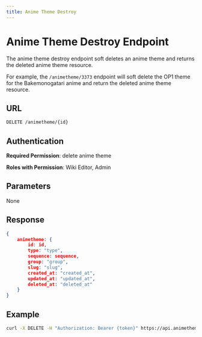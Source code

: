 ```yaml
---
title: Anime Theme Destroy
---
```


# Anime Theme Destroy Endpoint 

The anime theme destroy endpoint soft deletes an anime theme and returns the deleted anime theme resource.

For example, the `/animetheme/3373` endpoint will soft delete the OP1 theme for the Bakemonogatari anime and return the deleted anime theme resource.

## URL

```sh
DELETE /animetheme/{id}
```

## Authentication

**Required Permission**: delete anime theme

**Roles with Permission**: Wiki Editor, Admin

## Parameters

None

## Response

```json
{
    animetheme: {
        id: id,
        type: "type",
        sequence: sequence,
        group: "group",
        slug: "slug",
        created_at: "created_at",
        updated_at: "updated_at",
        deleted_at: "deleted_at"
    }
}
```

## Example

```bash
curl -X DELETE -H "Authorization: Bearer {token}" https://api.animethemes.moe/animetheme/3373
```
